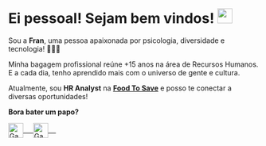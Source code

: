# **Ei pessoal! Sejam bem vindos!** <img src="https://raw.githubusercontent.com/kaueMarques/kaueMarques/master/hi.gif" width="30px"></h1>

Sou a **Fran**, uma pessoa apaixonada por psicologia, diversidade e tecnologia! 🧠👩‍💻

Minha bagagem profissional reúne +15 anos na área de Recursos Humanos. E a cada dia, tenho aprendido mais com o universo de gente e cultura.

Atualmente, sou **HR Analyst** na **[Food To Save](https://foodtosave.gupy.io/)** e posso te conectar a diversas oportunidades!

**Bora bater um papo?**


<a href="https://www.linkedin.com/in/francieleriedo/" target="blank">
  <img align="center" alt="Gabriels's LinkedIn" width="30px" src="https://www.vectorlogo.zone/logos/linkedin/linkedin-icon.svg" /> &nbsp; &nbsp;
 </a>
 <a href="https://twitter.com/FrancieleRiedo" target="blank">
  <img align="center" alt="Gabriel's Twitter" width="30px" src="https://www.vectorlogo.zone/logos/twitter/twitter-official.svg" /> &nbsp; &nbsp;
 </a>
